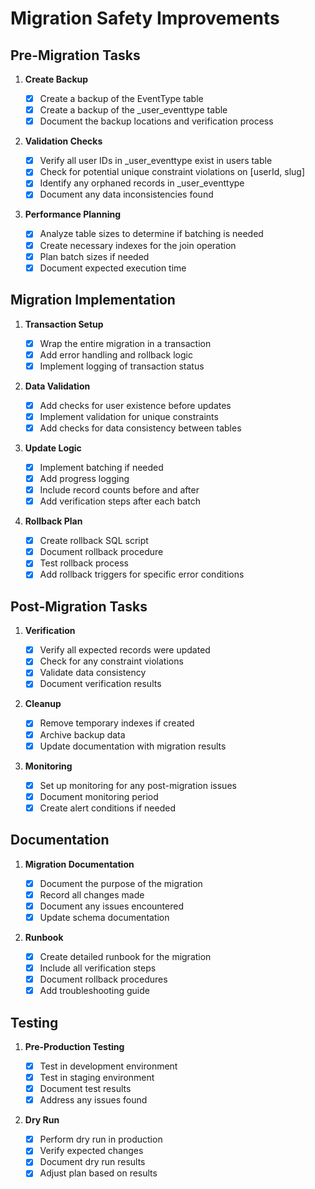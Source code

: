 # Migration Safety Improvements

## Pre-Migration Tasks

1. **Create Backup**

   - [x] Create a backup of the EventType table
   - [x] Create a backup of the \_user_eventtype table
   - [x] Document the backup locations and verification process

2. **Validation Checks**

   - [x] Verify all user IDs in \_user_eventtype exist in users table
   - [x] Check for potential unique constraint violations on [userId, slug]
   - [x] Identify any orphaned records in \_user_eventtype
   - [x] Document any data inconsistencies found

3. **Performance Planning**
   - [x] Analyze table sizes to determine if batching is needed
   - [x] Create necessary indexes for the join operation
   - [x] Plan batch sizes if needed
   - [x] Document expected execution time

## Migration Implementation

1. **Transaction Setup**

   - [x] Wrap the entire migration in a transaction
   - [x] Add error handling and rollback logic
   - [x] Implement logging of transaction status

2. **Data Validation**

   - [x] Add checks for user existence before updates
   - [x] Implement validation for unique constraints
   - [x] Add checks for data consistency between tables

3. **Update Logic**

   - [x] Implement batching if needed
   - [x] Add progress logging
   - [x] Include record counts before and after
   - [x] Add verification steps after each batch

4. **Rollback Plan**
   - [x] Create rollback SQL script
   - [x] Document rollback procedure
   - [x] Test rollback process
   - [x] Add rollback triggers for specific error conditions

## Post-Migration Tasks

1. **Verification**

   - [x] Verify all expected records were updated
   - [x] Check for any constraint violations
   - [x] Validate data consistency
   - [x] Document verification results

2. **Cleanup**

   - [x] Remove temporary indexes if created
   - [x] Archive backup data
   - [x] Update documentation with migration results

3. **Monitoring**
   - [x] Set up monitoring for any post-migration issues
   - [x] Document monitoring period
   - [x] Create alert conditions if needed

## Documentation

1. **Migration Documentation**

   - [x] Document the purpose of the migration
   - [x] Record all changes made
   - [x] Document any issues encountered
   - [x] Update schema documentation

2. **Runbook**
   - [x] Create detailed runbook for the migration
   - [x] Include all verification steps
   - [x] Document rollback procedures
   - [x] Add troubleshooting guide

## Testing

1. **Pre-Production Testing**

   - [x] Test in development environment
   - [x] Test in staging environment
   - [x] Document test results
   - [x] Address any issues found

2. **Dry Run**
   - [x] Perform dry run in production
   - [x] Verify expected changes
   - [x] Document dry run results
   - [x] Adjust plan based on results
